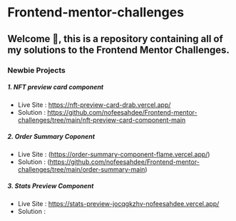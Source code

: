 # Frontend-mentor-challenges

## Welcome 👋, this is a repository containing all of my solutions to the Frontend Mentor Challenges.

### Newbie Projects

##### 1. NFT preview card component

* Live Site : https://nft-preview-card-drab.vercel.app/
* Solution : https://github.com/nofeesahdee/Frontend-mentor-challenges/tree/main/nft-preview-card-component-main

##### 2. Order Summary Coponent

* Live Site : (https://order-summary-component-flame.vercel.app/)
* Solution : (https://github.com/nofeesahdee/Frontend-mentor-challenges/tree/main/order-summary-main)

##### 3. Stats Preview Component

* Live Site : https://stats-preview-jocqgkzhv-nofeesahdee.vercel.app/
* Solution :
